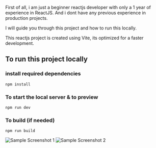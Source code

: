 First of all, i am just a beginner reactjs developer with only a 1 year of experience in ReactJS. And i dont have any previous experience in production projects.

I will guide you through this project and how to run this locally. 

This reactjs project is created using Vite, its optimized for a faster development. 

## To run this project locally

### install required dependencies

```npm install```

### To start the local server & to preview

```npm run dev```

### To build (if needed) 

```npm run build```









![Sample Screenshot 1](./docs/assets/sample2.png)
![Sample Screenshot 2](./docs/assets/sample.png)
